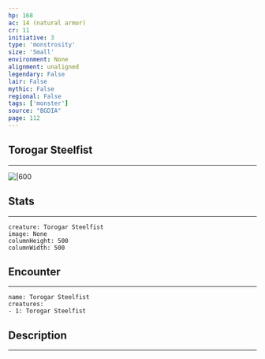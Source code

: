```yaml
---
hp: 168
ac: 14 (natural armor)
cr: 11
initiative: 3
type: 'monstrosity'    
size: 'Small'
environment: None
alignment: unaligned
legendary: False
lair: False
mythic: False
regional: False
tags: ['monster']
source: "BGDIA"
page: 112
---
```


## Torogar Steelfist
---

![|600](D:/Program%20Files/5e.tools/img/bestiary/BGDIA/Torogar%20Steelfist.jpg)

## Stats
---

```statblock
creature: Torogar Steelfist
image: None
columnHeight: 500
columnWidth: 500
```

## Encounter
---

```encounter-table
name: Torogar Steelfist
creatures:
- 1: Torogar Steelfist
```

## Description
---




